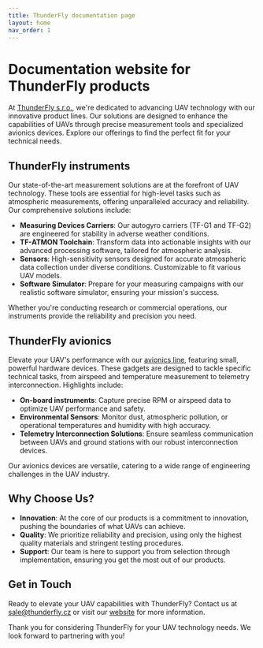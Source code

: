 ```yaml
---
title: ThunderFly documentation page
layout: home
nav_order: 1
---
```



# Documentation website for ThunderFly products

At [ThunderFly s.r.o.](https://www.thunderfly.cz/), we're dedicated to advancing UAV technology with our innovative product lines. Our solutions are designed to enhance the capabilities of UAVs through precise measurement tools and specialized avionics devices. Explore our offerings to find the perfect fit for your technical needs.

## ThunderFly instruments

Our state-of-the-art measurement solutions are at the forefront of UAV technology. These tools are essential for high-level tasks such as atmospheric measurements, offering unparalleled accuracy and reliability. Our comprehensive solutions include:

- **Measuring Devices Carriers**: Our autogyro carriers (TF-G1 and TF-G2) are engineered for stability in adverse weather conditions.
- **TF-ATMON Toolchain**: Transform data into actionable insights with our advanced processing software, tailored for atmospheric analysis.
- **Sensors**: High-sensitivity sensors designed for accurate atmospheric data collection under diverse conditions. Customizable to fit various UAV models.
- **Software Simulator**: Prepare for your measuring campaigns with our realistic software simulator, ensuring your mission's success.

Whether you're conducting research or commercial operations, our instruments provide the reliability and precision you need.

## ThunderFly avionics

Elevate your UAV's performance with our [avionics line](/avionics), featuring small, powerful hardware devices. These gadgets are designed to tackle specific technical tasks, from airspeed and temperature measurement to telemetry interconnection. Highlights include:

- **On-board instruments**: Capture precise RPM or airspeed data to optimize UAV performance and safety.
- **Environmental Sensors**: Monitor dust, atmospheric pollution, or operational temperatures and humidity with high accuracy.
- **Telemetry Interconnection Solutions**: Ensure seamless communication between UAVs and ground stations with our robust interconnection devices.

Our avionics devices are versatile, catering to a wide range of engineering challenges in the UAV industry.

## Why Choose Us?

- **Innovation**: At the core of our products is a commitment to innovation, pushing the boundaries of what UAVs can achieve.
- **Quality**: We prioritize reliability and precision, using only the highest quality materials and stringent testing procedures.
- **Support**: Our team is here to support you from selection through implementation, ensuring you get the most out of our products.

## Get in Touch

Ready to elevate your UAV capabilities with ThunderFly? Contact us at sale@thunderfly.cz or visit our [website](https://www.thunderfly.cz/contact-us.html) for more information.

Thank you for considering ThunderFly for your UAV technology needs. We look forward to partnering with you!
